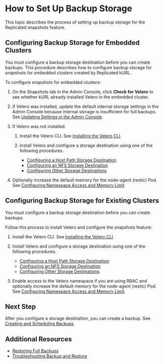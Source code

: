 # How to Set Up Backup Storage

This topic describes the process of setting up backup storage for the Replicated snapshots feature.

## Configuring Backup Storage for Embedded Clusters

You must configure a backup storage destination before you can create backups. This procedure describes how to configure backup storage for snapshots for _embedded clusters_ created by Replicated kURL.

To configure snapshots for embedded clusters:

1. On the Snapshots tab in the Admin Console, click **Check for Velero** to see whether kURL already installed Velero in the embedded cluster.

1. If Velero was installed, update the default internal storage settings in the Admin Console because internal storage is insufficient for full backups. See [Updating Settings in the Admin Console](snapshots-updating-with-admin-console).

1. If Velero was not installed:

    1. Install the Velero CLI. See [Installing the Velero CLI](snapshots-velero-cli-installing).

    1. Install Velero and configure a storage destination using one of the following procedures.

        - [Configuring a Host Path Storage Destination](snapshots-configuring-hostpath)
        - [Configuring an NFS Storage Destination](snapshots-configuring-nfs)
        - [Configuring Other Storage Destinations](snapshots-storage-destinations)

1. Optionally increase the default memory for the node-agent (restic) Pod. See [Configuring Namespace Access and Memory Limit](snapshots-velero-installing-config).

## Configuring Backup Storage for Existing Clusters

You must configure a backup storage destination before you can create backups.

Follow this process to install Velero and configure the snapshots feature:

1. Install the Velero CLI. See [Installing the Velero CLI](snapshots-velero-cli-installing).

1. Install Velero and configure a storage destination using one of the following procedures.

    - [Configuring a Host Path Storage Destination](snapshots-configuring-hostpath)
    - [Configuring an NFS Storage Destination](snapshots-configuring-nfs)
    - [Configuring Other Storage Destinations](snapshots-storage-destinations)

1. Enable access to the Velero namespace if you are using RBAC and optionally increase the default memory for the node-agent (restic) Pod. See [Configuring Namespace Access and Memory Limit](snapshots-velero-installing-config).

## Next Step

After you configure a storage destination, you can create a backup. See [Creating and Scheduling Backups](snapshots-creating).

## Additional Resources

* [Restoring Full Backups](snapshots-restoring-full)
* [Troubleshooting Backup and Restore](snapshots-troubleshooting-backup-restore)
